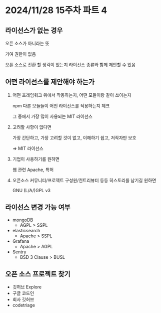 # 2024/11/28 15주차 파트 4

## 라이선스가 없는 경우

오픈 소스가 아니라는 뜻

기여 권한이 없음

오픈 소스로 전환 할 생각이 있는지 라이선스 종류와 함께 제안할 수 있음

## 어떤 라이선스를 제안해야 하는가

1. 어떤 프레임워크 위에서 작동하는지, 어떤 모듈이랑 같이 쓰이는지

    npm 다른 모듈들이 어떤 라이선스를 적용하는지 체크

    그 중에서 가장 많이 사용되는 MIT 라이선스

1. 고려할 사항이 없다면

    가장 간단하고, 가장 고려할 것이 없고, 이해하기 쉽고, 저작자만 보호

    => MIT 라이선스

1. 기업이 사용하기를 원하면

    웹 관련 Apache, 특허

1. 오픈소스 커뮤니티/프로젝트 구성원/컨트리뷰터 등등 히스토리를 남기길 원하면

    GNU (L/A/)GPL v3

## 라이선스 변경 가능 여부

- mongoDB
  - AGPL > SSPL
- elasticsearch
  - Apache > SSPL
- Grafana
  - Apache > AGPL
- Sentry
  - BSD 3 Clause > BUSL

## 오픈 소스 프로젝트 찾기

- 깃허브 Explore
- 구글 코드인
- 회사 깃허브
- codetriage
